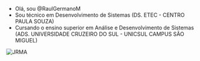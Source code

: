 - Olá, sou @RaulGermanoM
- Sou técnico em Desenvolvimento de Sistemas (DS. ETEC - CENTRO PAULA SOUZA)
- Cursando o ensino superior em Análise e Desenvolvimento de Sistemas (ADS. UNIVERSIDADE CRUZEIRO DO SUL - UNICSUL CAMPUS SÃO MIGUEL) 






























![JRMA](https://user-images.githubusercontent.com/102032531/161437605-209d6840-6954-45bf-96be-a10987bf8e5f.gif)
